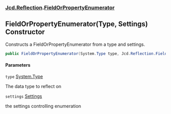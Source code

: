 ### [Jcd.Reflection](Jcd.Reflection.md 'Jcd.Reflection').[FieldOrPropertyEnumerator](FieldOrPropertyEnumerator.md 'Jcd.Reflection.FieldOrPropertyEnumerator')

## FieldOrPropertyEnumerator(Type, Settings) Constructor

Constructs a FieldOrPropertyEnumerator from a type and settings.

```csharp
public FieldOrPropertyEnumerator(System.Type type, Jcd.Reflection.FieldOrPropertyEnumerator.Settings settings=default(Jcd.Reflection.FieldOrPropertyEnumerator.Settings));
```
#### Parameters

<a name='Jcd.Reflection.FieldOrPropertyEnumerator.FieldOrPropertyEnumerator(System.Type,Jcd.Reflection.FieldOrPropertyEnumerator.Settings).type'></a>

`type` [System.Type](https://docs.microsoft.com/en-us/dotnet/api/System.Type 'System.Type')

The data type to reflect on

<a name='Jcd.Reflection.FieldOrPropertyEnumerator.FieldOrPropertyEnumerator(System.Type,Jcd.Reflection.FieldOrPropertyEnumerator.Settings).settings'></a>

`settings` [Settings](FieldOrPropertyEnumerator.Settings.md 'Jcd.Reflection.FieldOrPropertyEnumerator.Settings')

the settings controlling enumeration